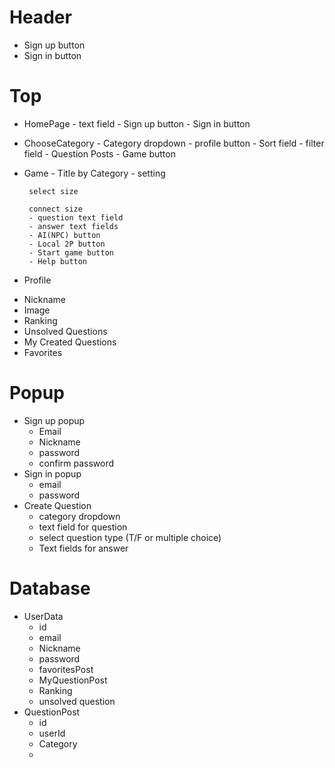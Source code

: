 # Header
- Sign up button
- Sign in button
# Top
* HomePage
        - text field
        - Sign up button
        - Sign in button
 * ChooseCategory
        - Category dropdown
        - profile button
        - Sort field
        - filter field
        - Question Posts
        - Game button
 * Game
        - Title by Category
        - setting
        
        select size
        
        connect size
        - question text field
        - answer text fields
        - AI(NPC) button
        - Local 2P button
        - Start game button
        - Help button
* Profile
- Nickname
- Image
- Ranking
- Unsolved Questions
- My Created Questions
- Favorites
# Popup
- Sign up popup
    - Email
    - Nickname
    - password
    - confirm password
- Sign in popup
    - email
    - password
- Create Question
    - category dropdown
    - text field for question
    - select question type (T/F or multiple choice)
    - Text fields for answer

# Database
- UserData
    - id
    - email
    - Nickname
    - password
    - favoritesPost
    - MyQuestionPost
    - Ranking
    - unsolved question
- QuestionPost
    - id
    - userId
    - Category
    -
